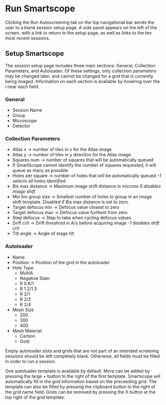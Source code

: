 # Run Smartscope

Clicking the Run Autoscreening tab on the top navigational bar sends the user to a blank session setup page. A side panel appears on the left of the screen, with a link to return to the setup page, as well as links to the ten most recent sessions.

<!-- ### Session Information Page

The session tabs on the left side of the screen are notated with the starting date and the session name indicated during session setup.

Clicking on a session tab in the left side panel opens an informational page about the session, including the session status, queue information, output logs, and error logs. From this page, the user can stop or start the session using buttons near the top of the page, and toggle pauses after grids.

Pause between grids is an option that is automatically disabled, and the button is red when disabled. When enabled by clicking, the button turns green.

When Pause between grids is enabled, after SmartScope has imaged all holes in the queue, it will wait until the user navigates to the informational page and chooses to either continue imaging the current grid (after queuing more squares/holes in the Automatic Screening Browser) or to move on to the next grid. 

When pause between grids is disabled, SmartScope will automatically unload the grid once it has imaged all holes in the queue, and either load the next grid or finish the session. -->

## Setup Smartscope

The session setup page includes three main sections: General, Collection Parameters, and Autoloader. Of these settings, only collection parameters may be changed later, and cannot be changed for a grid that is currently being imaged. Information on each section is available by hovering over the *i* near each field.

### General
*	Session Name
*	Group
*	Microscope
*	Detector

### Collection Parameters
*	Atlas x -> number of tiles in x for the Atlas image
*	Atlas y -> number of tiles in y direction for the Atlas image
*	Squares num -> number of squares that will be automatically queued
*	If SmartScope cannot identify the number of squares requested, it will queue as many as possible
*	Holes per square -> number of holes that will be automatically queued *-1 selects all holes identified*
*	Bis max distance -> Maximum image shift distance in microns *0 disables image shift*
*	Min bis group size -> Smallest number of holes to group in an image shift template. Disabled if Bis max distance is set to zero.
*	Target defocus min -> Defocus value closest to zero
*	Target defocus max -> Defocus value furthest from zero
*	Step defocus -> Step to take when cycling defocus values
*	Drift crit -> Drift threshold in A/s before acquiring image *-1 disables drift crit*
*	Tilt angle -> Angle of stage tilt


### Autoloader


* Name
* Position -> Position of the grid in the autoloader
* Hole Type
  *  MultiA
  *  Negative Stain
  *  R 0.6/1
  *  R 1.2/1.3
  *  R 2/1
  *  R 2/2
  *  R 2/4
* Mesh Size
    * 200
    * 300
    * 400
* Mesh Material
  * Carbon
  * Gold

Empty autoloader slots and grids that are not part of an intended screening sessions should be left completely blank. Otherwise, all fields must be filled in order to run a session.

One autoloader template is available by default. More can be added by pressing the large + button to the right of the first template. Smartscope will automatically fill in the grid information based on the preceeding grid. The template can also be filled by pressing the clipboard button to the right of the grid name field. Grids can be removed by pressing the X button at the top right of the grid template.